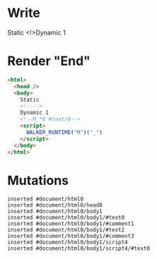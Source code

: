 # Write
  Static <!>Dynamic 1<!--M_*0 #text/0--><script>WALKER_RUNTIME("M")("_")</script>


# Render "End"
```html
<html>
  <head />
  <body>
    Static 
    <!---->
    Dynamic 1
    <!--M_*0 #text/0-->
    <script>
      WALKER_RUNTIME("M")("_")
    </script>
  </body>
</html>
```

# Mutations
```
inserted #document/html0
inserted #document/html0/head0
inserted #document/html0/body1
inserted #document/html0/body1/#text0
inserted #document/html0/body1/#comment1
inserted #document/html0/body1/#text2
inserted #document/html0/body1/#comment3
inserted #document/html0/body1/script4
inserted #document/html0/body1/script4/#text0
```